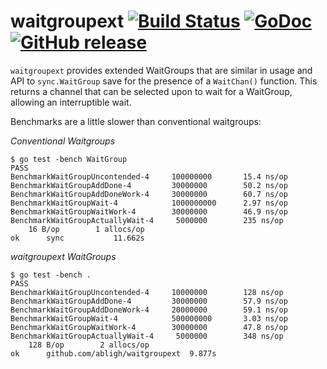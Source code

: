 # waitgroupext [![Build Status](https://travis-ci.org/abligh/waitgroupext.svg?branch=master)](https://travis-ci.org/abligh/waitgroupext) [![GoDoc](http://godoc.org/github.com/abligh/waitgroupext?status.png)](http://godoc.org/github.com/abligh/waitgroupext) [![GitHub release](https://img.shields.io/github/release/abligh/waitgroupext.svg)](https://github.com/abligh/waitgroupext/releases)

`waitgroupext` provides extended WaitGroups that are similar in usage
and API to `sync.WaitGroup` save for the presence of a `WaitChan()`
function. This returns a channel that can be selected upon to wait
for a WaitGroup, allowing an interruptible wait.

Benchmarks are a little slower than conventional waitgroups:

*Conventional Waitgroups*
```
$ go test -bench WaitGroup
PASS
BenchmarkWaitGroupUncontended-4		100000000		15.4 ns/op
BenchmarkWaitGroupAddDone-4     	30000000		50.2 ns/op
BenchmarkWaitGroupAddDoneWork-4 	30000000		60.7 ns/op
BenchmarkWaitGroupWait-4        	1000000000		2.97 ns/op
BenchmarkWaitGroupWaitWork-4    	30000000		46.9 ns/op
BenchmarkWaitGroupActuallyWait-4	 5000000		235 ns/op
	16 B/op        1 allocs/op
ok  	sync	       11.662s
```

*waitgroupext WaitGroups*

```
$ go test -bench .
PASS
BenchmarkWaitGroupUncontended-4		10000000		128 ns/op
BenchmarkWaitGroupAddDone-4     	30000000		57.9 ns/op
BenchmarkWaitGroupAddDoneWork-4 	20000000		59.1 ns/op
BenchmarkWaitGroupWait-4        	500000000		3.03 ns/op
BenchmarkWaitGroupWaitWork-4    	30000000		47.8 ns/op
BenchmarkWaitGroupActuallyWait-4	 5000000		348 ns/op
	128 B/op        2 allocs/op
ok  	github.com/abligh/waitgroupext	9.877s
```

